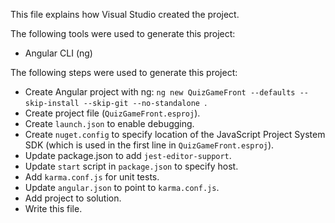 This file explains how Visual Studio created the project.

The following tools were used to generate this project:
- Angular CLI (ng)

The following steps were used to generate this project:
- Create Angular project with ng: `ng new QuizGameFront --defaults --skip-install --skip-git --no-standalone `.
- Create project file (`QuizGameFront.esproj`).
- Create `launch.json` to enable debugging.
- Create `nuget.config` to specify location of the JavaScript Project System SDK (which is used in the first line in `QuizGameFront.esproj`).
- Update package.json to add `jest-editor-support`.
- Update `start` script in `package.json` to specify host.
- Add `karma.conf.js` for unit tests.
- Update `angular.json` to point to `karma.conf.js`.
- Add project to solution.
- Write this file.
